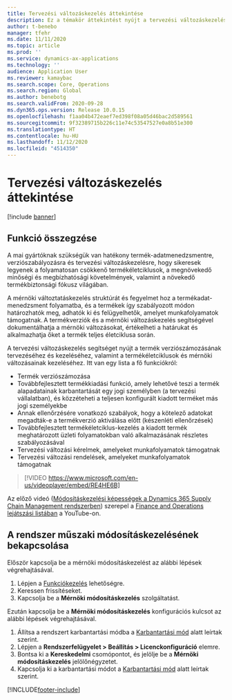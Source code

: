 ```yaml
---
title: Tervezési változáskezelés áttekintése
description: Ez a témakör áttekintést nyújt a tervezési változáskezeléssel kapcsolatban, amely segítséget nyújt a termék verziószámozásának tervezéséhez és kezeléséhez, valamint a termékéletciklusok és mérnöki változásainak kezeléséhez.
author: t-benebo
manager: tfehr
ms.date: 11/11/2020
ms.topic: article
ms.prod: ''
ms.service: dynamics-ax-applications
ms.technology: ''
audience: Application User
ms.reviewer: kamaybac
ms.search.scope: Core, Operations
ms.search.region: Global
ms.author: benebotg
ms.search.validFrom: 2020-09-28
ms.dyn365.ops.version: Release 10.0.15
ms.openlocfilehash: f1aa04b472eaef7ed398f08a05d46bac2d589561
ms.sourcegitcommit: 9f32389715b226c11e74c53547527e0a8b51e300
ms.translationtype: HT
ms.contentlocale: hu-HU
ms.lasthandoff: 11/12/2020
ms.locfileid: "4514350"
---
```

# <a name="engineering-change-management-overview"></a>Tervezési változáskezelés áttekintése

[!include [banner](../includes/banner.md)]

## <a name="feature-summary"></a>Funkció összegzése

A mai gyártóknak szükségük van hatékony termék-adatmenedzsmentre, verziószabályozásra és tervezési változáskezelésre, hogy sikeresek legyenek a folyamatosan csökkenő termékéletciklusok, a megnövekedő minőségi és megbízhatósági követelmények, valamint a növekedő termékbiztonsági fókusz világában.

A mérnöki változtatáskezelés struktúrát és fegyelmet hoz a termékadat-menedzsment folyamatba, és a termékek így szabályozott módon határozhatók meg, adhatók ki és felügyelhetők, amelyet munkafolyamatok támogatnak. A termékverziók és a mérnöki változáskezelés segítségével dokumentálhatja a mérnöki változásokat, értékelheti a határukat és alkalmazhatja őket a termék teljes életciklusa során.

A tervezési változáskezelés segítséget nyújt a termék verziószámozásának tervezéséhez és kezeléséhez, valamint a termékéletciklusok és mérnöki változásainak kezeléséhez. Itt van egy lista a fő funkciókról:

- Termék verziószámozása
- Továbbfejlesztett termékkiadási funkció, amely lehetővé teszi a termék alapadatainak karbantartását egy jogi személyben (a tervezési vállalatban), és közzéteheti a teljesen konfigurált kiadott terméket más jogi személyekbe
- Annak ellenőrzésére vonatkozó szabályok, hogy a kötelező adatokat megadták-e a termékverzió aktiválása előtt (készenléti ellenőrzések)
- Továbbfejlesztett termékéletciklus-kezelés a kiadott termék meghatározott üzleti folyamatokban való alkalmazásának részletes szabályozásával
- Tervezési változási kérelmek, amelyeket munkafolyamatok támogatnak
- Tervezési változási rendelések, amelyeket munkafolyamatok támogatnak

> [!VIDEO https://www.microsoft.com/en-us/videoplayer/embed/RE4HE6B]

Az előző videó ([Módosításkezelési képességek a Dynamics 365 Supply Chain Management rendszerben](https://youtu.be/N313FqvRuBc)) szerepel a [Finance and Operations lejátszási listában](https://www.youtube.com/playlist?list=PLcakwueIHoT_SYfIaPGoOhloFoCXiUSyW) a YouTube-on.

## <a name="turn-on-engineering-change-management-for-your-system"></a>A rendszer műszaki módosításkezelésének bekapcsolása

Először kapcsolja be a mérnöki módosításkezelést az alábbi lépések végrehajtásával.

1. Lépjen a [Funkciókezelés](../../fin-ops-core/fin-ops/get-started/feature-management/feature-management-overview.md) lehetőségre.
1. Keressen frissítéseket.
1. Kapcsolja be a **Mérnöki módosításkezelés** szolgáltatást.

Ezután kapcsolja be a **Mérnöki módosításkezelés** konfigurációs kulcsot az alábbi lépések végrehajtásával.

1. Állítsa a rendszert karbantartási módba a [Karbantartási mód](../../fin-ops-core/dev-itpro/sysadmin/maintenance-mode.md) alatt leírtak szerint.
1. Lépjen a **Rendszerfelügyelet \> Beállítás \> Licenckonfiguráció** elemre.
1. Bontsa ki a **Kereskedelmi** csomópontot, és jelölje be a **Mérnöki módosításkezelés** jelölőnégyzetet.
1. Kapcsolja ki a karbantartási módot a [Karbantartási mód](../../fin-ops-core/dev-itpro/sysadmin/maintenance-mode.md) alatt leírtak szerint.


[!INCLUDE[footer-include](../../includes/footer-banner.md)]